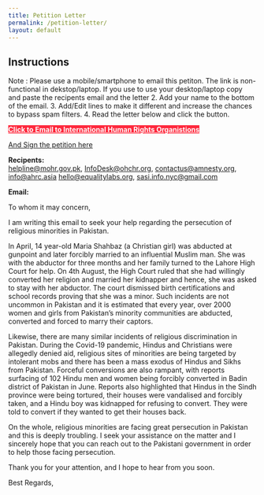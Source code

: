 ```yaml
---
title: Petition Letter
permalink: /petition-letter/
layout: default
---
```

 <style>
     #axbuttonstwo{
  background-color: 	#ff1329;
  color:white;

  border: none;
  cursor: pointer;
  width: 100%;
  opacity: 0.9;
      font-weight: bold;
}
     #axbuttonstwo:hover{
        opacity: 1;
     }
    </style>
## Instructions
Note : Please use a mobile/smartphone to email this petiton. The link is non-functional in dekstop/laptop.
  If you use to use your desktop/laptop copy and paste the recipents email and the letter
2. Add your name to the bottom of the email.
3. Add/Edit lines to make it different and increase the chances to bypass spam filters.
4. Read the letter below and click the button.
<form>
<a id="axbuttonstwo" target="_top" href="mailto:helpline@mohr.gov.pk?bcc=contactus@amnesty.org,hello@equalitylabs.org,sasi.info.nyc@gmail.com,info@ahrc.asia,InfoDesk@ohchr.org&subject=Religious%20Discrimination%20in%20Pakistan&body=To%20whom%20it%20may%20concern%2C%0D%0A%3Cbr%2F%3E%3Cbr%2F%3E%0D%0A%0D%0A%0D%0AI%20am%20writing%20this%20email%20to%20seek%20your%20help%20regarding%20the%20persecution%20of%20religious%20minorities%20in%20Pakistan.%0D%0A%3Cbr%2F%3E%3Cbr%2F%3E%0D%0A%0D%0A%0D%0AIn%20April%2C%2014-year-old%20Maria%20Shahbaz%20(a%20Christian%20girl)%20was%20abducted%20at%20gunpoint%20and%20later%20forcibly%20married%20to%20an%20influential%20Muslim%20man.%20She%20was%20with%20the%20abductor%20for%20three%20months%20and%20her%20family%20turned%20to%20the%20Lahore%20High%20Court%20for%20help.%20On%204th%20August%2C%20the%20High%20Court%20ruled%20that%20she%20had%20willingly%20converted%20to%20Islam%20and%20married%20her%20kidnapper%20and%20hence%2C%20she%20was%20asked%20to%20stay%20with%20her%20abductor.%20The%20court%20dismissed%20birth%20certifications%20and%20school%20records%20proving%20that%20she%20was%20a%20minor.%20Such%20incidents%20are%20not%20uncommon%20in%20Pakistan%20and%20it%20is%20estimated%20that%20every%20year%2C%20over%202000%20women%20and%20girls%20from%20Pakistan%E2%80%99s%20minority%20communities%20are%20abducted%2C%20converted%20to%20Islam%20and%20forced%20to%20marry%20their%20captors.%0D%0A%3Cbr%2F%3E%3Cbr%2F%3E%0D%0A%0D%0A%0D%0ALikewise%2C%20there%20are%20many%20similar%20incidents%20of%20religious%20discrimination%20in%20Pakistan.%20During%20the%20Covid-19%20pandemic%2C%20Hindus%20and%20Christians%20were%20allegedly%20denied%20aid%2C%20religious%20sites%20of%20minorities%20are%20being%20targeted%20by%20intolerant%20mobs%20and%20there%20has%20been%20a%20mass%20exodus%20of%20Hindus%20and%20Sikhs%20from%20Pakistan.%20Forceful%20conversions%20are%20also%20rampant%2C%20with%20reports%20surfacing%20of%20102%20Hindu%20men%20and%20women%20were%20being%20forcibly%20converted%20to%20Islam%20in%20Badin%20district%20of%20Pakistan%20in%20June.%20Reports%20also%20highlighted%20that%20Hindus%20in%20the%20Sindh%20province%20were%20being%20tortured%2C%20their%20houses%20were%20vandalised%20and%20forcibly%20taken%2C%20and%20a%20Hindu%20boy%20was%20kidnapped%20for%20refusing%20to%20convert.%20They%20were%20told%20to%20convert%20to%20Islam%20if%20they%20wanted%20to%20get%20their%20houses%20back.%0D%0A%3Cbr%2F%3E%3Cbr%2F%3E%0D%0A%0D%0A%0D%0AOn%20the%20whole%2C%20religious%20minorities%20are%20facing%20great%20persecution%20in%20Pakistan%20and%20this%20is%20deeply%20troubling.%20I%20seek%20your%20assistance%20on%20the%20matter%20and%20I%20sincerely%20hope%20that%20you%20can%20reach%20out%20to%20the%20Pakistani%20government%20in%20order%20to%20help%20those%20facing%20persecution.%0D%0A%3Cbr%2F%3E%3Cbr%2F%3E%0D%0A%0D%0A%0D%0AThank%20you%20for%20your%20attention%2C%20and%20I%20hope%20to%20hear%20from%20you%20soon.%0D%0A%3Cbr%2F%3E%3Cbr%2F%3E%0D%0A%0D%0A%0D%0A%0D%0ABest%20Regards%2C%0D%0A"  enctype="text/plain">Click to Email to International Human Rights Organistions</a>
</form>
 <script>
 function myfunclink(){
    window.location.href = "mailto:helpline@mohr.gov.pk?bcc=contactus@amnesty.org,hello@equalitylabs.org,sasi.info.nyc@gmail.com,info@ahrc.asia,InfoDesk@ohchr.org&subject=Religious%20Discrimination%20in%20Pakistan&body=To%20whom%20it%20may%20concern%2C%0D%0A%3Cbr%2F%3E%3Cbr%2F%3E%0D%0A%0D%0A%0D%0AI%20am%20writing%20this%20email%20to%20seek%20your%20help%20regarding%20the%20persecution%20of%20religious%20minorities%20in%20Pakistan.%0D%0A%3Cbr%2F%3E%3Cbr%2F%3E%0D%0A%0D%0A%0D%0AIn%20April%2C%2014-year-old%20Maria%20Shahbaz%20(a%20Christian%20girl)%20was%20abducted%20at%20gunpoint%20and%20later%20forcibly%20married%20to%20an%20influential%20Muslim%20man.%20She%20was%20with%20the%20abductor%20for%20three%20months%20and%20her%20family%20turned%20to%20the%20Lahore%20High%20Court%20for%20help.%20On%204th%20August%2C%20the%20High%20Court%20ruled%20that%20she%20had%20willingly%20converted%20to%20Islam%20and%20married%20her%20kidnapper%20and%20hence%2C%20she%20was%20asked%20to%20stay%20with%20her%20abductor.%20The%20court%20dismissed%20birth%20certifications%20and%20school%20records%20proving%20that%20she%20was%20a%20minor.%20Such%20incidents%20are%20not%20uncommon%20in%20Pakistan%20and%20it%20is%20estimated%20that%20every%20year%2C%20over%202000%20women%20and%20girls%20from%20Pakistan%E2%80%99s%20minority%20communities%20are%20abducted%2C%20converted%20to%20Islam%20and%20forced%20to%20marry%20their%20captors.%0D%0A%3Cbr%2F%3E%3Cbr%2F%3E%0D%0A%0D%0A%0D%0ALikewise%2C%20there%20are%20many%20similar%20incidents%20of%20religious%20discrimination%20in%20Pakistan.%20During%20the%20Covid-19%20pandemic%2C%20Hindus%20and%20Christians%20were%20allegedly%20denied%20aid%2C%20religious%20sites%20of%20minorities%20are%20being%20targeted%20by%20intolerant%20mobs%20and%20there%20has%20been%20a%20mass%20exodus%20of%20Hindus%20and%20Sikhs%20from%20Pakistan.%20Forceful%20conversions%20are%20also%20rampant%2C%20with%20reports%20surfacing%20of%20102%20Hindu%20men%20and%20women%20were%20being%20forcibly%20converted%20to%20Islam%20in%20Badin%20district%20of%20Pakistan%20in%20June.%20Reports%20also%20highlighted%20that%20Hindus%20in%20the%20Sindh%20province%20were%20being%20tortured%2C%20their%20houses%20were%20vandalised%20and%20forcibly%20taken%2C%20and%20a%20Hindu%20boy%20was%20kidnapped%20for%20refusing%20to%20convert.%20They%20were%20told%20to%20convert%20to%20Islam%20if%20they%20wanted%20to%20get%20their%20houses%20back.%0D%0A%3Cbr%2F%3E%3Cbr%2F%3E%0D%0A%0D%0A%0D%0AOn%20the%20whole%2C%20religious%20minorities%20are%20facing%20great%20persecution%20in%20Pakistan%20and%20this%20is%20deeply%20troubling.%20I%20seek%20your%20assistance%20on%20the%20matter%20and%20I%20sincerely%20hope%20that%20you%20can%20reach%20out%20to%20the%20Pakistani%20government%20in%20order%20to%20help%20those%20facing%20persecution.%0D%0A%3Cbr%2F%3E%3Cbr%2F%3E%0D%0A%0D%0A%0D%0AThank%20you%20for%20your%20attention%2C%20and%20I%20hope%20to%20hear%20from%20you%20soon.%0D%0A%3Cbr%2F%3E%3Cbr%2F%3E%0D%0A%0D%0A%0D%0A%0D%0ABest%20Regards%2C%0D%0A";
}
</script>
        
[And Sign the petition here](https://www.ipetitions.com/petition/religious-discrimination-in-pakistan)
        
        
  **Recipents:**    
  helpline@mohr.gov.pk,
  InfoDesk@ohchr.org,
  contactus@amnesty.org,
  info@ahrc.asia
  hello@equalitylabs.org,
  sasi.info.nyc@gmail.com
  
  **Email:**
  
  To whom it may concern, 


I am writing this email to seek your help regarding the persecution of religious minorities in Pakistan. 

In April, 14 year-old Maria Shahbaz (a Christian girl) was abducted at gunpoint and later forcibly married to an influential Muslim man. She was with the abductor for three months and her family turned to the Lahore High Court for help. On 4th August, the High Court ruled that she had willingly converted her religion and married her kidnapper and hence, she was asked to stay with her abductor. The court dismissed birth certifications and school records proving that she was a minor. Such incidents are not uncommon in Pakistan and it is estimated that every year, over 2000 women and girls from Pakistan’s minority communities are abducted, converted and forced to marry their captors. 

Likewise, there are many similar incidents of religious discrimination in Pakistan. During the Covid-19 pandemic, Hindus and Christians were allegedly denied aid, religious sites of minorities are being targeted by intolerant mobs and there has been a mass exodus of Hindus and Sikhs from Pakistan. Forceful conversions are also rampant, with reports surfacing of 102 Hindu men and women being forcibly converted in Badin district of Pakistan in June. Reports also highlighted that Hindus in the Sindh province were being tortured, their houses were vandalised and forcibly taken, and a Hindu boy was kidnapped for refusing to convert. They were told to convert if they wanted to get their houses back. 

On the whole, religious minorities are facing great persecution in Pakistan and this is deeply troubling. I seek your assistance on the matter and I sincerely hope that you can reach out to the Pakistani government in order to help those facing persecution. 

Thank you for your attention, and I hope to hear from you soon.


Best Regards, 
